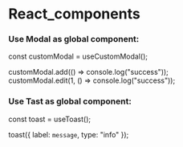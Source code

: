 # React_components


### Use Modal as global component:

const customModal = useCustomModal();

customModal.add(() => console.log("success"));
<br/>
customModal.edit(1, () => console.log("success"));




### Use Tast as global component:

const toast = useToast();

toast({ label: `message`, type: "info" });
